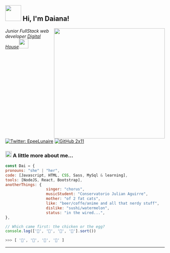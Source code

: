 <h2><img src="https://i.imgur.com/fypwiuS.png"width="50"> Hi, I'm Daiana! </h2>
<img align='right' src="https://i.imgur.com/Y0iHLd0.gif" width="350">
<p><em>Junior FullStack web developer <a href="http://www.digitalhouse.com">Digital House</a><img
            src="https://media.giphy.com/media/WUlplcMpOCEmTGBtBW/giphy.gif" width="30">
    </em></p>

[![Twitter:
EpeeLunaire](https://img.shields.io/twitter/follow/EpeeLunaire?style=social)](https://twitter.com/EpeeLunaire)
[![GitHub 2x11](https://img.shields.io/github/followers/2x11?label=follow&style=social)](https://github.com/2x11)


### <img src="https://i.imgur.com/4iD5Y2b.gif" width="20"> A little more about me...

```javascript
const Dai = {
pronouns: "she" | "her",
code: [Javascript, HTML, CSS, Sass, MySql & learning],
tools: [NodeJS, React, Bootstrap],
anotherThings: {
                  singer: "chorus",
                  musicStudent: "Conservatorio Julian Aguirre",
                  mother: "of 2 fat cats",
                  like: "beer/coffe/anime and all that nerdy stuff",
                  dislike: "sushi/watermelon",
                  status: "in the wired...",
},

// Which came first: the chicken or the egg?
console.log(['🥚', '🐣', '🐥', '🐔'].sort())

>>> [ '🐔', '🐣', '🐥', '🥚' ]

```


---


